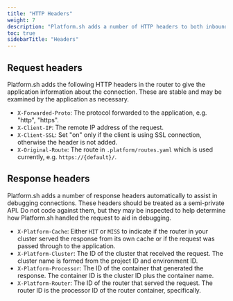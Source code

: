 ```yaml
---
title: "HTTP Headers"
weight: 7
description: "Platform.sh adds a number of HTTP headers to both inbound and outbound messages.  We do not, however, modify or block existing headers on either request or response."
toc: true
sidebarTitle: "Headers"
---
```


## Request headers

Platform.sh adds the following HTTP headers in the router to give the application information about the connection.  These are stable and may be examined by the application as necessary.

* `X-Forwarded-Proto`: The protocol forwarded to the application, e.g. "http", "https".
* `X-Client-IP`: The remote IP address of the request.
* `X-Client-SSL`: Set "on" only if the client is using SSL connection, otherwise the header is not added.
* `X-Original-Route`: The route in `.platform/routes.yaml` which is used currently, e.g. `https://{default}/`.


## Response headers

Platform.sh adds a number of response headers automatically to assist in debugging connections.  These headers should be treated as a semi-private API.  Do not code against them, but they may be inspected to help determine how Platform.sh handled the request to aid in debugging.

* `X-Platform-Cache`: Either `HIT` or `MISS` to indicate if the router in your cluster served the response from its own cache or if the request was passed through to the application.
* `X-Platform-Cluster`: The ID of the cluster that received the request.  The cluster name is formed from the project ID and environment ID.
* `X-Platform-Processor`: The ID of the container that generated the response.  The container ID is the cluster ID plus the container name.
* `X-Platform-Router`: The ID of the router that served the request.  The router ID is the processor ID of the router container, specifically.
